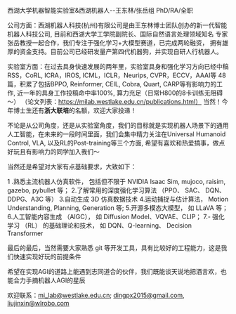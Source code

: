 西湖大学机器智能实验室&西湖机器人--王东林/张岳组 PhD/RA/全职

公司方面：西湖机器人科技(杭州)有限公司是由王东林博士团队创办的新一代智能机器人科技公司, 目前和西湖大学工学院副院长、国际自然语言处理领域知名 专家张岳教授一起合作，我们专注于强化学习+大模型赛道，已完成两轮融资， 拥有雄厚的资金支持。目前公司已经研发量产第四代机器狗，并实现自研人行机器人。

实验室方面：在过去具身快速发展的两年里，实验室具身和强化学习方向已经中稿RSS，CoRL, ICRA，IROS,  ICML，ICLR，Neurips, CVPR，ECCV，AAAI等 48篇，积累了包括BPPO, Reinformer, CEIL, Cobra, Quart, CARP等有影响力的工作, 近一年的具身工作投稿命中率100%, 算力充足（日常H800的8卡训练无阻碍～）
（论文列表：https://milab.westlake.edu.cn/publications.html）
当然！今年博士生还有**浙大联培**的名额，欢迎大家投递！

不论是从公司角度，还是从实验室角度，我们的目标就是实现机器人场景下的通用人工智能，在未来的一段时间里面，我们会集中精力关注在Universal Humanoid Control, VLA, 以及RL的Post-training等三个方面, 希望有喜欢和热爱搞事，做点好玩且有影响力的同学加入我们～

当然还是希望对大家有点基础要求，大致如下：

1 .熟悉主流机器人仿真软件， 包括但不限于 NVIDIA Isaac Sim, mujoco, raisim, gazebo, pybullet 等；
2.了解常用的深度强化学习算法 （PPO、 SAC、 DQN、 DDPG、A3C 等）
3.自动生成 3D 仿真数据技术
4.运动捕捉与估计算法， Motion Understanding, Planning, Generation 等;
5.开源多模态大模型， 如 LLaVA 等；
6.人工智能内容生成 （AIGC）， 如 Diffusion Model、VQVAE、CLIP；
7.- 强化学习 （RL） 的基础理论和技术， 如 DQN、Q-learning、 Decision Transformer

最后的最后，当然需要大家熟悉 git 等开发工具，具有比较好的工程能力，这是我们快速实现好玩的前提条件

希望在实现AGI的道路上能遇到志同道合的伙伴，我们既能谈天说地把酒言欢，也能合力手摘机器人AGI的星辰

欢迎联系：mi_lab@westlake.edu.cn; dingpx2015@gmail.com, liujinxin@wlrobo.com
